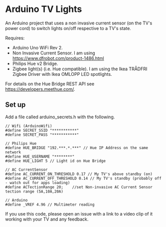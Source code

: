 # Arduino TV Lights
An Arduino project that uses a non invasive current sensor (on the TV's power cord) to switch lights on/off respective to a TV's state.

Requires:
- Arduino Uno WiFi Rev 2.
- Non Invasive Current Sensor. I am using https://www.dfrobot.com/product-1486.html
- Philips Hue v2 Bridge.
- Zigbee light(s) (i.e. Hue compatible). I am using the Ikea TRÅDFRI Zigbee Driver with Ikea OMLOPP LED spotlights.   

For details on the Hue Bridge REST API see https://developers.meethue.com/.

## Set up
Add a file called arduino_secrets.h with the following.

```
// Wifi (ArduinoWifi)
#define SECRET_SSID "***********"
#define SECRET_PASS "***********"

// Philips Hue
#define HUE_BRIDGE "192.***.*.***" // Hue IP Address on the same network
#define HUE_USERNAME "********"
#define HUE_LIGHT 5 // Light id on Hue Bridge

// AC CurrentSensor
#define AC_CURRENT_ON_THRESHOLD 0.17 // My TV's above standby (on)
#define AC_CURRENT_OFF_THRESHOLD 0.14 // My TV's standby (probably off - watch out for apps loading)
#define ACTectionRange 20;    //set Non-invasive AC Current Sensor tection range (5A,10A,20A)

// Arduino
#define _VREF 4.96 // Multimeter reading
```

If you use this code, please open an issue with a link to a video clip of it working with your TV and any feedback.
